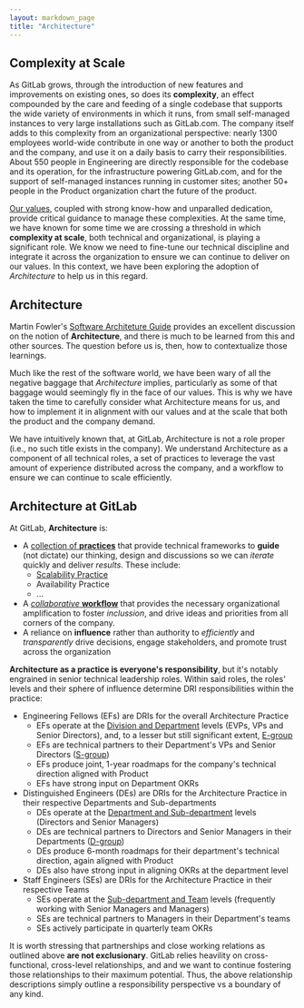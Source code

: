 ```yaml
---
layout: markdown_page
title: "Architecture"
---
```


## Complexity at Scale

As GitLab grows, through the introduction of new features and improvements on existing ones, so does its **complexity**, an effect compounded by the care and feeding of a single codebase that supports the wide variety of environments in which it runs, from small self-managed instances to very large installations such as GitLab.com. The company itself adds to this complexity from an organizational perspective: nearly 1300 employees world-wide contribute in one way or another to both the product and the company, and use it on a daily basis to carry their responsibilities. About 550 people in Engineering are directly responsible for the codebase and its operation, for the infrastructure powering GitLab.com, and for the support of self-managed instances running in customer sites; another 50+ people in the Product organization chart the future of the product.

[Our values](https://about.gitlab.com/handbook/values/), coupled with strong know-how and unparalled dedication, provide critical guidance to manage these complexities. At the same time, we have known for some time we are crossing a threshold in which **complexity at scale**, both technical and organizational, is playing a significant role. We know we need to fine-tune our technical discipline and integrate it across the organization to ensure we can continue to deliver on our values. In this context, we have been exploring the adoption of *Architecture* to help us in this regard.

## Architecture

Martin Fowler's [Software Architeture Guide](https://martinfowler.com/architecture/) provides an excellent discussion on the notion of **Architecture**, and there is much to be learned from this and other sources. The question before us is, then, how to contextualize those learnings.

Much like the rest of the software world, we have been wary of all the negative baggage that *Architecture* implies, particularly as some of that baggage would seemingly fly in the face of our values. This is why we have taken the time to carefully consider what Architecture means for us, and how to implement it in alignment with our values and at the scale that both the product and the company demand.

We have intuitively known that, at GitLab, Architecture is not a role proper (i.e., no such title exists in the company). We understand Architecture as a component of all technical roles, a set of practices to leverage the vast amount of experience distributed across the company, and a workflow to ensure we can continue to scale efficiently.

## Architecture at GitLab

At GitLab, **Architecture** is:

* A [collection of **practices**](practice/) that provide technical frameworks to **guide** (not dictate) our thinking, design and discussions so we can *iterate* quickly and deliver *results*. These include:
  * [Scalability Practice](practice/scalability/)
  * Availability Practice
  * ...
* A [*collaborative* **workflow**](workflow/) that provides the necessary organizational amplification to foster *inclussion*, and drive ideas and priorities from all corners of the company.
* A reliance on **influence** rather than authority to *efficiently* and *transparently* drive decisions, engage stakeholders, and promote trust across the organization

**Architecture as a practice is everyone's responsibility**, but it's notably engrained in senior technical leadership roles. Within said roles, the roles' levels and their sphere of influence determine DRI responsibilities within the practice:

* Engineering Fellows (EFs) are DRIs for the overall Architecture Practice
  * EFs operate at the [Division and Department](https://about.gitlab.com/company/team/structure/#organizational-structure) levels (EVPs, VPs and Senior Directors), and, to a lesser but still significant extent, [E-group](https://about.gitlab.com/handbook/leadership/#e-group)
  * EFs are technical partners to their Department's VPs and Senior Directors ([S-group](https://about.gitlab.com/handbook/leadership/#s-group))
  * EFs produce joint, 1-year roadmaps for the company's technical direction aligned with Product
  * EFs have strong input on Department OKRs
* Distinguished Engineers (DEs) are DRIs for the Architecture Practice in their respective Departments and Sub-departments
  * DEs operate at the [Department and Sub-department](https://about.gitlab.com/company/team/structure/#organizational-structure) levels (Directors and Senior Managers)
  * DEs are technical partners to Directors and Senior Managers in their Departments ([D-group](https://about.gitlab.com/handbook/leadership/#director-group))
  * DEs produce 6-month roadmaps for their department's technical direction, again aligned with Product
  * DEs also have strong input in aligning OKRs at the department level
* Staff Engineers (SEs) are DRIs for the Architecture Practice in their respective Teams
  * SEs operate at the [Sub-department and Team](https://about.gitlab.com/company/team/structure/#organizational-structure) levels (frequently working with Senior Managers and Managers)
  * SEs are technical partners to Managers in their Department's teams 
  * SEs actively participate in quarterly team OKRs

It is worth stressing that partnerships and close working relations as outlined above **are not exclusionary**. GitLab relies heavility on cross-functional, cross-level relationships, and and we want to continue fostering those relationships to their maximum potential. Thus, the above relationship descriptions simply outline a responsibility perspective vs a boundary of any kind.